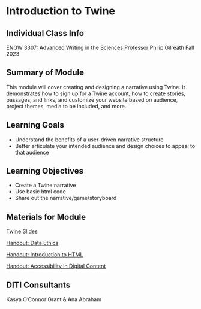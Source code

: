 <h1>Introduction to Twine</h1>

<h2>Individual Class Info</h2>

ENGW 3307: Advanced Writing in the Sciences
Professor Philip Gilreath
Fall 2023

<h2>Summary of Module</h2>

This module will cover creating and designing a narrative using Twine. It demonstrates how to sign up for a Twine account, how to create stories, passages, and links, and customize your website based on audience, project themes, media to be included, and more. 

<h2>Learning Goals</h2>

* Understand the benefits of a user-driven narrative structure
* Better articulate your intended audience and design choices to appeal to that audience

<h2>Learning Objectives</h2>

* Create a Twine narrative
* Use basic html code 
* Share out the narrative/game/storyboard

<h2>Materials for Module</h2>

[Twine Slides](https://github.com/NULabNortheastern/digitalassignmentshowcase/blob/0411a3a5138e78d07ac9b7980a79bc5b06f7bc22/digital-communication_presentation/fa23-gilreath-engw3307-twine/Gilreath-Twine-Slides.pptx) 

[Handout: Data Ethics](https://github.com/NULabNortheastern/digitalassignmentshowcase/blob/0411a3a5138e78d07ac9b7980a79bc5b06f7bc22/handouts/data-ethics/Handout_%20Data%20Ethics.pdf) 

[Handout: Introduction to HTML](https://github.com/NULabNortheastern/digitalassignmentshowcase/blob/main/handouts/HTML-Introduction.pdf)

[Handout: Accessibility in Digital Content](https://github.com/NULabNortheastern/digitalassignmentshowcase/blob/0411a3a5138e78d07ac9b7980a79bc5b06f7bc22/Handout_%20Accessibility%20in%20Digital%20Content.pdf) 

<h2>DITI Consultants</h2>

Kasya O’Connor Grant & Ana Abraham
